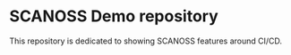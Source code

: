SCANOSS Demo repository
=======================

This repository is dedicated to showing SCANOSS features around CI/CD.

